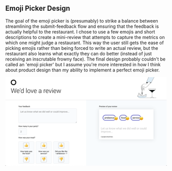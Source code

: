## Emoji Picker Design

The goal of the emoji picker is (presumably) to strike a balance between streamlining the submit-feedback flow and ensuring that the feedback is actually helpful to the restaurant. I chose to use a few emojis and short descriptions to create a mini-review that attempts to capture the metrics on which one might judge a restaurant. This way the user still gets the ease of picking emojis rather than being forced to write an actual review, but the restaurant also learns what exactly they can do better (instead of just receiving an inscrutable frowny face). The final design probably couldn't be called an 'emoji picker' but I assume you're more interested in how I think about product design than my ability to implement a perfect emoji picker.

![demo image](https://github.com/radio-alice/monograph-test/raw/master/demo.png)
